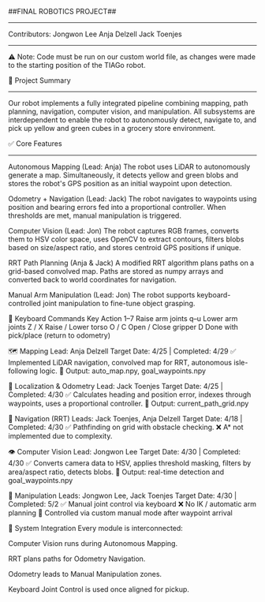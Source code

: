 ##FINAL ROBOTICS PROJECT##

****

Contributors:
Jongwon Lee
Anja Delzell
Jack Toenjes

****

⚠️ Note: Code must be run on our custom world file, as changes were made to the starting position of the TIAGo robot.

🚀 Project Summary
****
Our robot implements a fully integrated pipeline combining mapping, path planning, navigation, computer vision, and manipulation. All subsystems are interdependent to enable the robot to autonomously detect, navigate to, and pick up yellow and green cubes in a grocery store environment.

✅ Core Features
****

Autonomous Mapping (Lead: Anja)
The robot uses LiDAR to autonomously generate a map. Simultaneously, it detects yellow and green blobs and stores the robot's GPS position as an initial waypoint upon detection.

Odometry + Navigation (Lead: Jack)
The robot navigates to waypoints using position and bearing errors fed into a proportional controller. When thresholds are met, manual manipulation is triggered.

Computer Vision (Lead: Jon)
The robot captures RGB frames, converts them to HSV color space, uses OpenCV to extract contours, filters blobs based on size/aspect ratio, and stores centroid GPS positions if unique.

RRT Path Planning (Anja & Jack)
A modified RRT algorithm plans paths on a grid-based convolved map. Paths are stored as numpy arrays and converted back to world coordinates for navigation.

Manual Arm Manipulation (Lead: Jon)
The robot supports keyboard-controlled joint manipulation to fine-tune object grasping.

📌 Keyboard Commands
Key	Action
1–7	Raise arm joints
q–u	Lower arm joints
Z / X	Raise / Lower torso
O / C	Open / Close gripper
D	Done with pick/place (return to odometry)

🗺️ Mapping
Lead: Anja Delzell
Target Date: 4/25 | Completed: 4/29
✅ Implemented LiDAR navigation, convolved map for RRT, autonomous isle-following logic.
📁 Output: auto_map.npy, goal_waypoints.npy

📍 Localization & Odometry
Lead: Jack Toenjes
Target Date: 4/25 | Completed: 4/30
✅ Calculates heading and position error, indexes through waypoints, uses a proportional controller.
📁 Output: current_path_grid.npy

🎯 Navigation (RRT)
Leads: Jack Toenjes, Anja Delzell
Target Date: 4/18 | Completed: 4/30
✅ Pathfinding on grid with obstacle checking.
❌ A* not implemented due to complexity.

👁️ Computer Vision
Lead: Jongwon Lee
Target Date: 4/30 | Completed: 4/30
✅ Converts camera data to HSV, applies threshold masking, filters by area/aspect ratio, detects blobs.
📁 Output: real-time detection and goal_waypoints.npy

🤖 Manipulation
Leads: Jongwon Lee, Jack Toenjes
Target Date: 4/30 | Completed: 5/2
✅ Manual joint control via keyboard
❌ No IK / automatic arm planning
📁 Controlled via custom manual mode after waypoint arrival

🔗 System Integration
Every module is interconnected:

Computer Vision runs during Autonomous Mapping.

RRT plans paths for Odometry Navigation.

Odometry leads to Manual Manipulation zones.

Keyboard Joint Control is used once aligned for pickup.

